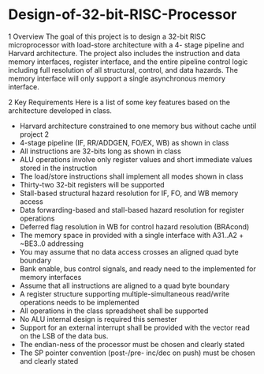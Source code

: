 # Design-of-32-bit-RISC-Processor

1 Overview
The goal of this project is to design a 32-bit RISC microprocessor with load-store architecture with a 4-
stage pipeline and Harvard architecture. The project also includes the instruction and data memory
interfaces, register interface, and the entire pipeline control logic including full resolution of all structural,
control, and data hazards.
The memory interface will only support a single asynchronous memory interface.

2 Key Requirements
Here is a list of some key features based on the architecture developed in class.
- Harvard architecture constrained to one memory bus without cache until project 2
- 4-stage pipeline (IF, RR/ADDGEN, FO/EX, WB) as shown in class
- All instructions are 32-bits long as shown in class
- ALU operations involve only register values and short immediate values stored in the instruction
- The load/store instructions shall implement all modes shown in class
- Thirty-two 32-bit registers will be supported
- Stall-based structural hazard resolution for IF, FO, and WB memory access
- Data forwarding-based and stall-based hazard resolution for register operations
- Deferred flag resolution in WB for control hazard resolution (BRAcond)
- The memory space in provided with a single interface with A31..A2 + ~BE3..0 addressing
- You may assume that no data access crosses an aligned quad byte boundary
- Bank enable, bus control signals, and ready need to the implemented for memory interfaces
- Assume that all instructions are aligned to a quad byte boundary
- A register structure supporting multiple-simultaneous read/write operations needs to be implemented
- All operations in the class spreadsheet shall be supported
- No ALU internal design is required this semester
- Support for an external interrupt shall be provided with the vector read on the LSB of the data bus.
- The endian-ness of the processor must be chosen and clearly stated
- The SP pointer convention (post-/pre- inc/dec on push) must be chosen and clearly stated
